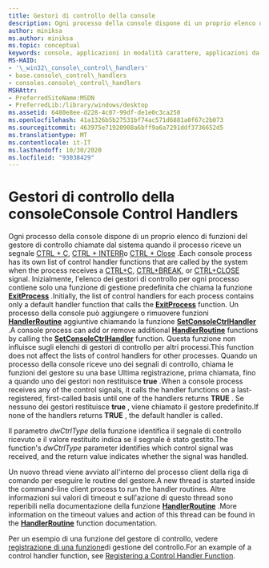 ```yaml
---
title: Gestori di controllo della console
description: Ogni processo della console dispone di un proprio elenco di funzioni del gestore di controllo chiamate dal sistema quando il processo riceve un segnale CTRL + C, CTRL + INTERr o CTRL + CLOSE.
author: miniksa
ms.author: miniksa
ms.topic: conceptual
keywords: console, applicazioni in modalità carattere, applicazioni da riga di comando, applicazioni di terminale, api della console
MS-HAID:
- '\_win32\_console\_control\_handlers'
- base.console\_control\_handlers
- consoles.console\_control\_handlers
MSHAttr:
- PreferredSiteName:MSDN
- PreferredLib:/library/windows/desktop
ms.assetid: 6480e8ee-d228-4c07-99df-de1e0c3ca250
ms.openlocfilehash: 41a1326b5b27531bf74ac571d6881a0f67c2b073
ms.sourcegitcommit: 463975e71920908a6bff9a6a7291ddf3736652d5
ms.translationtype: MT
ms.contentlocale: it-IT
ms.lasthandoff: 10/30/2020
ms.locfileid: "93038429"
---
```

# <a name="console-control-handlers"></a><span data-ttu-id="de2b6-104">Gestori di controllo della console</span><span class="sxs-lookup"><span data-stu-id="de2b6-104">Console Control Handlers</span></span>

<span data-ttu-id="de2b6-105">Ogni processo della console dispone di un proprio elenco di funzioni del gestore di controllo chiamate dal sistema quando il processo riceve un segnale [CTRL + C](ctrl-c-and-ctrl-break-signals.md), [CTRL + INTERR](ctrl-c-and-ctrl-break-signals.md)o [CTRL + Close](ctrl-close-signal.md) .</span><span class="sxs-lookup"><span data-stu-id="de2b6-105">Each console process has its own list of control handler functions that are called by the system when the process receives a [CTRL+C](ctrl-c-and-ctrl-break-signals.md), [CTRL+BREAK](ctrl-c-and-ctrl-break-signals.md), or [CTRL+CLOSE](ctrl-close-signal.md) signal.</span></span> <span data-ttu-id="de2b6-106">Inizialmente, l'elenco dei gestori di controllo per ogni processo contiene solo una funzione di gestione predefinita che chiama la funzione [**ExitProcess**](https://msdn.microsoft.com/library/windows/desktop/ms682658) .</span><span class="sxs-lookup"><span data-stu-id="de2b6-106">Initially, the list of control handlers for each process contains only a default handler function that calls the [**ExitProcess**](https://msdn.microsoft.com/library/windows/desktop/ms682658) function.</span></span> <span data-ttu-id="de2b6-107">Un processo della console può aggiungere o rimuovere funzioni [**HandlerRoutine**](handlerroutine.md) aggiuntive chiamando la funzione [**SetConsoleCtrlHandler**](setconsolectrlhandler.md) .</span><span class="sxs-lookup"><span data-stu-id="de2b6-107">A console process can add or remove additional [**HandlerRoutine**](handlerroutine.md) functions by calling the [**SetConsoleCtrlHandler**](setconsolectrlhandler.md) function.</span></span> <span data-ttu-id="de2b6-108">Questa funzione non influisce sugli elenchi di gestori di controllo per altri processi.</span><span class="sxs-lookup"><span data-stu-id="de2b6-108">This function does not affect the lists of control handlers for other processes.</span></span> <span data-ttu-id="de2b6-109">Quando un processo della console riceve uno dei segnali di controllo, chiama le funzioni del gestore su una base Ultima registrazione, prima chiamata, fino a quando uno dei gestori non restituisce **true** .</span><span class="sxs-lookup"><span data-stu-id="de2b6-109">When a console process receives any of the control signals, it calls the handler functions on a last-registered, first-called basis until one of the handlers returns **TRUE** .</span></span> <span data-ttu-id="de2b6-110">Se nessuno dei gestori restituisce **true** , viene chiamato il gestore predefinito.</span><span class="sxs-lookup"><span data-stu-id="de2b6-110">If none of the handlers returns **TRUE** , the default handler is called.</span></span>

<span data-ttu-id="de2b6-111">Il parametro *dwCtrlType* della funzione identifica il segnale di controllo ricevuto e il valore restituito indica se il segnale è stato gestito.</span><span class="sxs-lookup"><span data-stu-id="de2b6-111">The function's *dwCtrlType* parameter identifies which control signal was received, and the return value indicates whether the signal was handled.</span></span>

<span data-ttu-id="de2b6-112">Un nuovo thread viene avviato all'interno del processo client della riga di comando per eseguire le routine del gestore.</span><span class="sxs-lookup"><span data-stu-id="de2b6-112">A new thread is started inside the command-line client process to run the handler routines.</span></span> <span data-ttu-id="de2b6-113">Altre informazioni sui valori di timeout e sull'azione di questo thread sono reperibili nella documentazione della funzione [**HandlerRoutine**](handlerroutine.md#remarks) .</span><span class="sxs-lookup"><span data-stu-id="de2b6-113">More information on the timeout values and action of this thread can be found in the [**HandlerRoutine**](handlerroutine.md#remarks) function documentation.</span></span>

<span data-ttu-id="de2b6-114">Per un esempio di una funzione del gestore di controllo, vedere [registrazione di una funzione](registering-a-control-handler-function.md)di gestione del controllo.</span><span class="sxs-lookup"><span data-stu-id="de2b6-114">For an example of a control handler function, see [Registering a Control Handler Function](registering-a-control-handler-function.md).</span></span>
